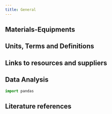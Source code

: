 ```yaml
---
title: General
---
```


## Materials-Equipments

## Units, Terms and Definitions



## Links to resources and suppliers

## Data Analysis

```python
import pandas
```

## Literature references

